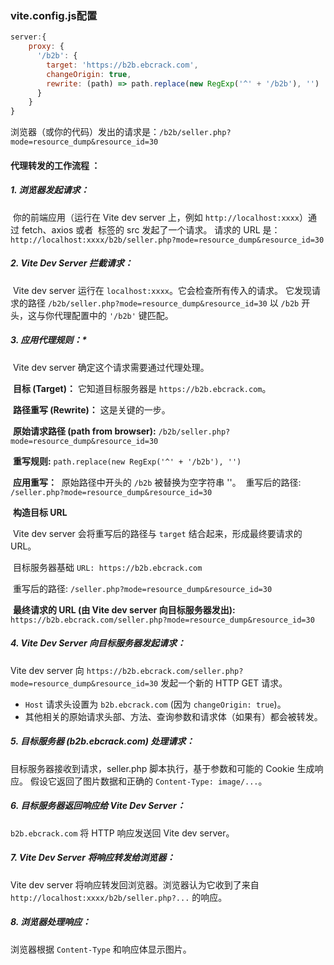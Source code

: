 ### vite.config.js配置

```js
server:{
    proxy: {
      '/b2b': {
        target: 'https://b2b.ebcrack.com',
        changeOrigin: true,
        rewrite: (path) => path.replace(new RegExp('^' + '/b2b'), '')
      }
  	}
}
```

浏览器（或你的代码）发出的请求是：`/b2b/seller.php?mode=resource_dump&resource_id=30`

#### **代理转发的工作流程 ：**

##### 1. 浏览器发起请求：

​	你的前端应用（运行在 Vite dev server 上，例如 `http://localhost:xxxx`）通过 fetch、axios 或者 <img> 标签的 src 发起了一个请求。
请求的 URL 是：`http://localhost:xxxx/b2b/seller.php?mode=resource_dump&resource_id=30`

##### 2. Vite Dev Server 拦截请求：

​	Vite dev server 运行在 `localhost:xxxx`。它会检查所有传入的请求。
它发现请求的路径 `/b2b/seller.php?mode=resource_dump&resource_id=30` 以 `/b2b` 开头，这与你代理配置中的 `'/b2b'` 键匹配。

##### **3. 应用代理规则*：**

​	Vite dev server 确定这个请求需要通过代理处理。

​	**目标 (Target)：** 它知道目标服务器是 `https://b2b.ebcrack.com`。

​	**路径重写 (Rewrite)：** 这是关键的一步。

​		**原始请求路径 (path from browser):** `/b2b/seller.php?mode=resource_dump&resource_id=30`

​		**重写规则:** `path.replace(new RegExp('^' + '/b2b'), '')`

​		**应用重写：**
​			原始路径中开头的 `/b2b` 被替换为空字符串 ''。
​			重写后的路径: `/seller.php?mode=resource_dump&resource_id=30`

​	**构造目标 URL**

​		Vite dev server 会将重写后的路径与 `target` 结合起来，形成最终要请求的 URL。

​		目标服务器基础 `URL: https://b2b.ebcrack.com`

​		重写后的路径: `/seller.php?mode=resource_dump&resource_id=30`

​		**最终请求的 URL (由 Vite dev server 向目标服务器发出):** `https://b2b.ebcrack.com/seller.php?mode=resource_dump&resource_id=30`

##### 4. Vite Dev Server 向目标服务器发起请求：

Vite dev server 向 `https://b2b.ebcrack.com/seller.php?mode=resource_dump&resource_id=30` 发起一个新的 HTTP GET 请求。

- `Host` 请求头设置为 `b2b.ebcrack.com` (因为 `changeOrigin: true`)。
- 其他相关的原始请求头部、方法、查询参数和请求体（如果有）都会被转发。

##### 5. 目标服务器 (b2b.ebcrack.com) 处理请求：

目标服务器接收到请求，seller.php 脚本执行，基于参数和可能的 Cookie 生成响应。
假设它返回了图片数据和正确的 `Content-Type: image/...`。

##### 6. 目标服务器返回响应给 Vite Dev Server：

`b2b.ebcrack.com` 将 HTTP 响应发送回 Vite dev server。

##### 7. Vite Dev Server 将响应转发给浏览器：

Vite dev server 将响应转发回浏览器。浏览器认为它收到了来自 `http://localhost:xxxx/b2b/seller.php?...` 的响应。

##### 8. 浏览器处理响应：

浏览器根据 `Content-Type` 和响应体显示图片。